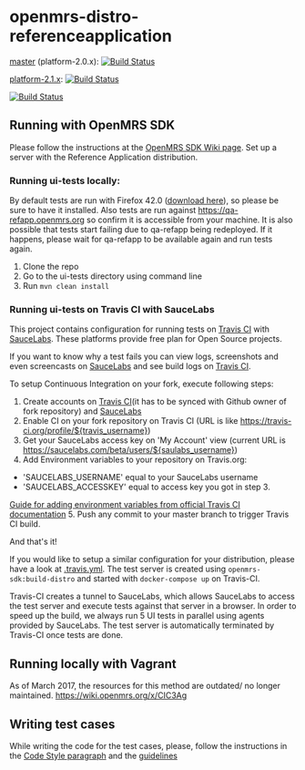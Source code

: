openmrs-distro-referenceapplication
===================================

[master](https://github.com/openmrs/openmrs-distro-referenceapplication/) (platform-2.0.x): [![Build Status](https://travis-ci.org/openmrs/openmrs-distro-referenceapplication.svg?branch=master)](https://travis-ci.org/openmrs/openmrs-distro-referenceapplication/branches)

[platform-2.1.x](https://github.com/openmrs/openmrs-distro-referenceapplication/tree/platform-2.1.x): [![Build Status](https://travis-ci.org/openmrs/openmrs-distro-referenceapplication.svg?branch=platform-2.1.x)](https://travis-ci.org/openmrs/openmrs-distro-referenceapplication/branches)

[![Build Status](https://saucelabs.com/browser-matrix/rkorytkowski.svg)](https://saucelabs.com/open_sauce/user/openmrs)

## Running with OpenMRS SDK

Please follow the instructions at the [OpenMRS SDK Wiki page](https://wiki.openmrs.org/display/docs/OpenMRS+SDK). Set up a server with the Reference Application distribution.


### Running ui-tests locally:

By default tests are run with Firefox 42.0 ([download here](https://ftp.mozilla.org/pub/firefox/releases/42.0/)), so please be sure to have it installed.
Also tests are run against https://qa-refapp.openmrs.org so confirm it is accessible from your machine.
It is also possible that tests start failing due to qa-refapp being redeployed. If it happens, please wait for qa-refapp to be available again and run tests again.

1. Clone the repo
2. Go to the ui-tests directory using command line
3. Run `mvn clean install`

### Running ui-tests on Travis CI with SauceLabs

This project contains configuration for running tests on [Travis CI](https://travis-ci.org/) with [SauceLabs](https://saucelabs.com/). These platforms provide free plan for Open Source projects. 

If you want to know why a test fails you can view logs, screenshots and even screencasts on [SauceLabs](https://saucelabs.com/u/rkorytkowski) and see build logs on [Travis CI](https://travis-ci.org/openmrs/openmrs-distro-referenceapplication/builds).

To setup Continuous Integration on your fork, execute following steps: 

1. Create accounts on [Travis CI](https://travis-ci.org/)(it has to be synced with Github owner of fork repository) and [SauceLabs](https://saucelabs.com/)
2. Enable CI on your fork repository on Travis CI (URL is like https://travis-ci.org/profile/${travis_username})
3. Get your SauceLabs access key on 'My Account' view (current URL is https://saucelabs.com/beta/users/${saulabs_username})
4. Add Environment variables to your repository on Travis.org:
  - 'SAUCELABS_USERNAME' equal to your SauceLabs username
  - 'SAUCELABS_ACCESSKEY' equal to access key you got in step 3.
  
  [Guide for adding environment variables from official Travis CI documentation](https://docs.travis-ci.com/user/environment-variables/#Defining-Variables-in-Repository-Settings)
5. Push any commit to your master branch to trigger Travis CI build.

And that's it!

If you would like to setup a similar configuration for your distribution, please have a look at [.travis.yml](https://github.com/openmrs/openmrs-distro-referenceapplication/blob/master/.travis.yml). The test server is created using `openmrs-sdk:build-distro` and started with `docker-compose up` on Travis-CI. 

Travis-CI creates a tunnel to SauceLabs, which allows SauceLabs to access the test server and execute tests against that server in a browser. In order to speed up the build, we always run 5 UI tests in parallel using agents provided by SauceLabs. The test server is automatically terminated by Travis-CI once tests are done. 


## Running locally with Vagrant

As of March 2017, the resources for this method are outdated/ no longer maintained. 
https://wiki.openmrs.org/x/CIC3Ag

## Writing test cases 

While writing the code for the test cases, please, follow the instructions in the [Code Style paragraph](https://wiki.openmrs.org/display/docs/Java+Conventions) and the [guidelines](https://wiki.openmrs.org/display/docs/Automated+Testing+Guidelines) 
